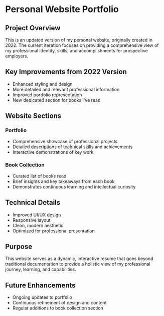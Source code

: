 # Personal Website Portfolio

## Project Overview

This is an updated version of my personal website, originally created in 2022. The current iteration focuses on providing a comprehensive view of my professional identity, skills, and accomplishments for prospective employers.

## Key Improvements from 2022 Version

- Enhanced styling and design
- More detailed and relevant professional information
- Improved portfolio representation
- New dedicated section for books I've read

## Website Sections

### Portfolio
- Comprehensive showcase of professional projects
- Detailed descriptions of technical skills and achievements
- Interactive demonstrations of key work

### Book Collection
- Curated list of books read
- Brief insights and key takeaways from each book
- Demonstrates continuous learning and intellectual curiosity

## Technical Details

- Improved UI/UX design
- Responsive layout
- Clean, modern aesthetic
- Optimized for professional presentation

## Purpose

This website serves as a dynamic, interactive resume that goes beyond traditional documentation to provide a holistic view of my professional journey, learning, and capabilities.

## Future Enhancements

- Ongoing updates to portfolio
- Continuous refinement of design and content
- Regular additions to book collection section